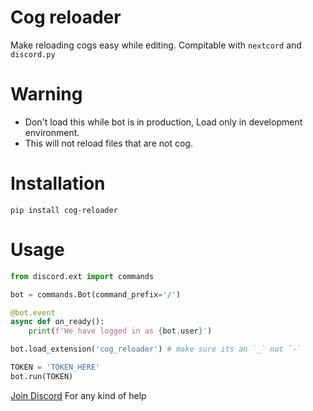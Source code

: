 # Cog reloader
Make reloading cogs easy while editing. Compitable with `nextcord` and `discord.py`

# Warning
- Don't load this while bot is in production, Load only in development environment.
- This will not reload files that are not cog.

# Installation
`pip install cog-reloader`

# Usage

```python
from discord.ext import commands

bot = commands.Bot(command_prefix='/')

@bot.event
async def on_ready():
    print(f'We have logged in as {bot.user}')

bot.load_extension('cog_reloader') # make sure its an `_` not `-`

TOKEN = 'TOKEN_HERE'
bot.run(TOKEN)
```

[Join Discord](https://discord.gg/7SaE8v2) For any kind of help